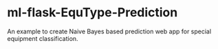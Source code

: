 # ml-flask-EquType-Prediction
An example to create Naive Bayes based prediction web app for special equipment classification.
